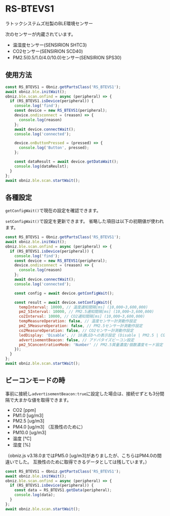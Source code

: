 # RS-BTEVS1

ラトックシステムズ社製のBLE環境センサー

次のセンサーが内蔵されています。

- 温湿度センサー(SENSIRION SHTC3)
- CO2センサー(SENSIRION SCD40)
- PM2.5(0.5/1.0/4.0/10.0)センサー(SENSIRION SPS30)

## 使用方法

```javascript
const RS_BTEVS1 = Obniz.getPartsClass('RS_BTEVS1');
await obniz.ble.initWait();
obniz.ble.scan.onfind = async (peripheral) => {
  if (RS_BTEVS1.isDevice(peripheral)) {
    console.log('find');
    const device = new RS_BTEVS1(peripheral);
    device.ondisconnect = (reason) => {
      console.log(reason)
    };
    await device.connectWait();
    console.log('connected');

    device.onButtonPressed = (pressed) => {
      console.log('Button', pressed);
    };

    const dataResult = await device.getDataWait();
    console.log(dataReulst);
  }
};
await obniz.ble.scan.startWait();
```

## 各種設定

`getConfigWait()`で現在の設定を確認できます。

`setConfigWait()`で設定を更新できます。
省略した項目は以下の初期値が使われます。

```javascript
const RS_BTEVS1 = Obniz.getPartsClass('RS_BTEVS1');
await obniz.ble.initWait();
obniz.ble.scan.onfind = async (peripheral) => {
  if (RS_BTEVS1.isDevice(peripheral)) {
    console.log('find');
    const device = new RS_BTEVS1(peripheral);
    device.ondisconnect = (reason) => {
      console.log(reason)
    };
    await device.connectWait();
    console.log('connected');

    const config = await device.getConfigWait();

    const result = await device.setConfigWait({
      tempInterval: 10000, // 温度通知間隔[ms] (10,000~3,600,000)
      pm2_5Interval: 10000, // PM2.5通知間隔[ms] (10,000~3,600,000)
      co2Interval: 10000, // CO2通知間隔[ms] (10,000~3,600,000)
      tempMeasureOperation: false, // 温度センサー計測動作設定
      pm2_5MeasureOperation: false, // PM2.5センサー計測動作設定
      co2MeasureOperation: false, // CO2センサー計測動作設定
      ledDisplay: 'Disable', // 10連LEDへの表示設定 (Disable | PM2.5 | CO2)
      advertisementBeacon: false, // アドバタイズビーコン設定
      pm2_5ConcentrationMode: 'Number' // PM2.5質量濃度/個数濃度モード設定 (Mass | Number) このオプションはファームウェアバージョン1.1以降では動作しません。
    });
  }
};
await obniz.ble.scan.startWait();
```

## ビーコンモードの時

事前に接続し`advertisementBeacon:true`に設定した場合は、接続せずとも3分間隔で大まかな値を取得できます。

- CO2 [ppm]
- PM1.0 [ug/m3]
- PM2.5 [ug/m3]
- PM4.0 [ug/m3]  （互換性のために）
- PM10.0 [ug/m3]
- 温度 [℃]
- 湿度 [%]


（obniz.js v3.18.0まではPM5.0 [ug/m3]がありましたが、こちらはPM4.0の間違いでした。
互換性のために取得できるデータとしては残しています。）

```javascript
const RS_BTEVS1 = Obniz.getPartsClass('RS_BTEVS1');
await obniz.ble.initWait();
obniz.ble.scan.onfind = async (peripheral) => {
  if (RS_BTEVS1.isDevice(peripheral)) {
    const data = RS_BTEVS1.getData(peripheral);
    console.log(data);
  }
};
await obniz.ble.scan.startWait();
```
